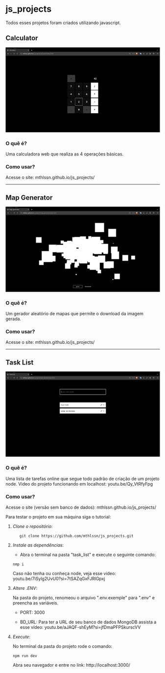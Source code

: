 # js_projects
Todos esses projetos foram criados utilizando javascript.

## Calculator

![Screenshot da calculadora](images/calculator.png)

### O quê é?

Uma calculadora web que realiza as 4 operações básicas.

### Como usar?

Acesse o site: mthlssn.github.io/js_projects/

---

## Map Generator

![Screenshot do gerador de mapa](images/map_generator.png)

### O quê é?

Um gerador aleatório de mapas que permite o download da imagem gerada.

### Como usar?

Acesse o site: mthlssn.github.io/js_projects/

---


## Task List

![Screenshot da lista de tarefas](images/task_list.png)

### O quê é?

Uma lista de tarefas online que segue todo padrão de criação de um projeto node. Video do projeto funcionando em localhost: youtu.be/Qy_VtRfyFpg

### Como usar?

Acesse o site (versão sem banco de dados): mthlssn.github.io/js_projects/

Para testar o projeto em sua máquina siga o tutorial:

1. *Clone o repositório*:
   ```
      git clone https://github.com/mthlssn/js_projects.git
   ```

2. *Instale as dependências*:

   - Abra o terminal na pasta "task_list" e execute o seguinte comando:

   ```
   nmp i
   ```

   Caso não tenha ou conheça node, veja esse video: youtu.be/7iSylg2UvU0?si=7tSAZqGxFJRIGpxj

3. *Altere .ENV*:

   Na pasta do projeto, renomeou o arquivo ".env.exemple" para ".env" e preencha as variáveis.

   - PORT: 3000

   - BD_URL: Para ter a URL de seu banco de dados MongoDB assista a esse vídeo: youtu.be/aJAQF-shEyM?si=jfDmaPFPSkurscVV

4. *Execute*:
  
   No terminal da pasta do projeto rode o comando:

   ```
   npm run dev
   ```

   Abra seu navegador e entre no link:  http://localhost:3000/

